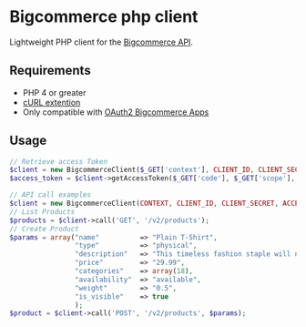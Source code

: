 Bigcommerce php client
======================

Lightweight PHP client for the [Bigcommerce API](https://developer.bigcommerce.com/api/).

Requirements
------------
- PHP 4 or greater
- [cURL extention](http://php.net/manual/en/book.curl.php)
- Only compatible with [OAuth2 Bigcommerce Apps](https://developer.bigcommerce.com/apps/authentication)

Usage
------------
```php
// Retrieve access Token
$client = new BigcommerceClient($_GET['context'], CLIENT_ID, CLIENT_SECRET);
$access_token = $client->getAccessToken($_GET['code'], $_GET['scope'], REDIRECT_URI);

// API call examples
$client = new BigcommerceClient(CONTEXT, CLIENT_ID, CLIENT_SECRET, ACCESS_TOKEN);
// List Products
$products = $client->call('GET', '/v2/products');
// Create Product
$params = array("name"          => "Plain T-Shirt",
                "type"          => "physical",
                "description"   => "This timeless fashion staple will never go out of style!",
                "price"         => "29.99",
                "categories"    => array(18),
                "availability"  => "available",
                "weight"        => "0.5",
                "is_visible"    => true
                );
$product = $client->call('POST', '/v2/products', $params);
```
